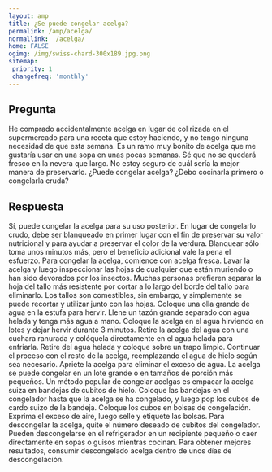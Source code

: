 ```yaml
---
layout: amp
title: ¿Se puede congelar acelga?  
permalink: /amp/acelga/
normallink:  /acelga/
home: FALSE
ogimg: /img/swiss-chard-300x189.jpg.png
sitemap:
 priority: 1
 changefreq: 'monthly'
---
```




## Pregunta

He comprado accidentalmente acelga en lugar de col rizada en el supermercado para una receta que estoy haciendo, y no tengo ninguna necesidad de que esta semana. Es un ramo muy bonito de acelga que me gustaría usar en una sopa en unas pocas semanas. Sé que no se quedará fresco en la nevera que largo. No estoy seguro de cuál sería la mejor manera de preservarlo. ¿Puede congelar acelga? ¿Debo cocinarla primero o congelarla cruda?


<amp-img src="https://sepuedecongelar.com/img/swiss-chard-300x189.jpg" alt="¿Se puede congelar acelga?" height="400" width="800"></amp-img>


## Respuesta

Sí, puede congelar la acelga para su uso posterior. En lugar de congelarlo crudo, debe ser blanqueado en primer lugar con el fin de preservar su valor nutricional y para ayudar a preservar el color de la verdura. Blanquear sólo toma unos minutos más, pero el beneficio adicional vale la pena el esfuerzo.
Para congelar la acelga, comience con acelga fresca. Lavar la acelga y luego inspeccionar las hojas de cualquier que están muriendo o han sido devorados por los insectos. Muchas personas prefieren separar la hoja del tallo más resistente por cortar a lo largo del borde del tallo para eliminarlo. Los tallos son comestibles, sin embargo, y simplemente se puede recortar y utilizar junto con las hojas.
Coloque una olla grande de agua en la estufa para hervir. Llene un tazón grande separado con agua helada y tenga más agua a mano. Coloque la acelga en el agua hirviendo en lotes y dejar hervir durante 3 minutos. Retire la acelga del agua con una cuchara ranurada y colóquela directamente en el agua helada para enfriarla. Retire del agua helada y coloque sobre un trapo limpio. Continuar el proceso con el resto de la acelga, reemplazando el agua de hielo según sea necesario.
Apriete la acelga para eliminar el exceso de agua. La acelga se puede congelar en un lote grande o en tamaños de porción más pequeños. Un método popular de congelar acelgas es empacar la acelga suiza en bandejas de cubitos de hielo. Coloque las bandejas en el congelador hasta que la acelga se ha congelado, y luego pop los cubos de cardo suizo de la bandeja. Coloque los cubos en bolsas de congelación. Exprima el exceso de aire, luego selle y etiquete las bolsas.
Para descongelar la acelga, quite el número deseado de cubitos del congelador. Pueden descongelarse en el refrigerador en un recipiente pequeño o caer directamente en sopas o guisos mientras cocinan. Para obtener mejores resultados, consumir descongelado acelga dentro de unos días de descongelación.